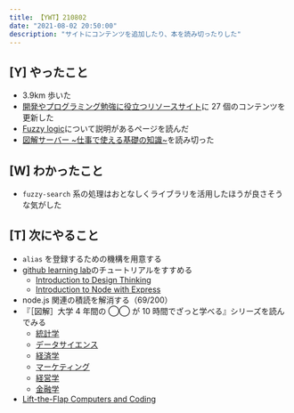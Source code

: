 ```yaml
---
title: 【YWT】210802
date: "2021-08-02 20:50:00"
description: "サイトにコンテンツを追加したり、本を読み切ったりした"
---
```


## [Y] やったこと

- 3.9km 歩いた
- [開発やプログラミング勉強に役立つリソースサイト](https://rod.expfrom.me/)に 27 個のコンテンツを更新した
- [Fuzzy logic](https://zetawiki.com/wiki/%ED%8D%BC%EC%A7%80_%EB%85%BC%EB%A6%AC)について説明があるページを読んだ
- [図解サーバー ~仕事で使える基礎の知識~](https://gist.github.com/LeeDDHH/1424ba23082aaf192f7934dfc5464e7a)を読み切った

## [W] わかったこと

- `fuzzy-search` 系の処理はおとなしくライブラリを活用したほうが良さそうな気がした

## [T] 次にやること

- `alias` を登録するための機構を用意する
- [github learning lab](https://lab.github.com/githubtraining)のチュートリアルをすすめる
  - [Introduction to Design Thinking](https://lab.github.com/githubtraining/introduction-to-design-thinking)
  - [Introduction to Node with Express](https://lab.github.com/everydeveloper/introduction-to-node-with-express)
- node.js 関連の積読を解消する（69/200）
- 『［図解］大学 4 年間の ◯◯ が 10 時間でざっと学べる』シリーズを読んでみる
  - [統計学](https://www.amazon.co.jp/dp/B07PXB4NN9)
  - [データサイエンス](https://www.amazon.co.jp/dp/B07XNW3TQM)
  - [経済学](https://www.amazon.co.jp/dp/B01KNLFHH6)
  - [マーケティング](https://www.amazon.co.jp/dp/B07BNC2SV3)
  - [経営学](https://www.amazon.co.jp/dp/B071SKDF3L)
  - [金融学](https://www.amazon.co.jp/dp/B07BB6Z7FW)
- [Lift-the-Flap Computers and Coding](https://www.amazon.co.jp/dp/1409591514)

<!-- https://twitter.com/camomile_cafe/status/1422168958195494913?s=20 -->
